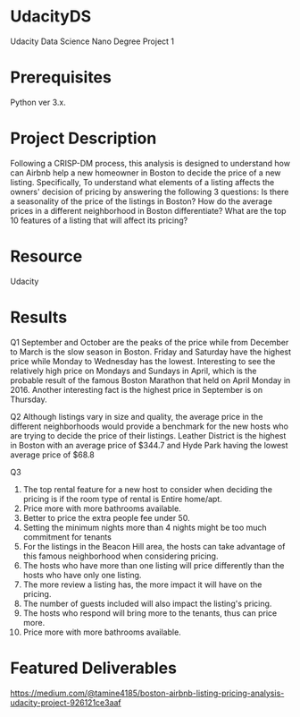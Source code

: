 # UdacityDS

Udacity Data Science Nano Degree Project 1

# Prerequisites
Python ver 3.x.

# Project Description
Following a CRISP-DM process, this analysis is designed to understand how can Airbnb help a new homeowner in Boston to decide the price of a new listing. Specifically, To understand what elements of a listing affects the owners' decision of pricing by answering the following 3 questions:
Is there a seasonality of the price of the listings in Boston?
How do the average prices in a different neighborhood in Boston differentiate?
What are the top 10 features of a listing that will affect its pricing?

# Resource 
Udacity 
 
# Results
Q1
September and October are the peaks of the price while from December to March is the slow season in Boston. Friday and Saturday have the highest price while Monday to Wednesday has the lowest. Interesting to see the relatively high price on Mondays and Sundays in April, which is the probable result of the famous Boston Marathon that held on April Monday in 2016. Another interesting fact is the highest price in September is on Thursday.

Q2
Although listings vary in size and quality, the average price in the different neighborhoods would provide a benchmark for the new hosts who are trying to decide the price of their listings. Leather District is the highest in Boston with an average price of $344.7 and Hyde Park having the lowest average price of $68.8

Q3
1. The top rental feature for a new host to consider when deciding the pricing is if the room type of rental is Entire home/apt.
2. Price more with more bathrooms available.
3. Better to price the extra people fee under 50.
4. Setting the minimum nights more than 4 nights might be too much commitment for tenants
5. For the listings in the Beacon Hill area, the hosts can take advantage of this famous neighborhood when considering pricing. 
6. The hosts who have more than one listing will price differently than the hosts who have only one listing.
7. The more review a listing has, the more impact it will have on the pricing.
8. The number of guests included will also impact the listing's pricing.
9. The hosts who respond will bring more to the tenants, thus can price more.
10. Price more with more bathrooms available.

# Featured Deliverables
https://medium.com/@tamine4185/boston-airbnb-listing-pricing-analysis-udacity-project-926121ce3aaf
